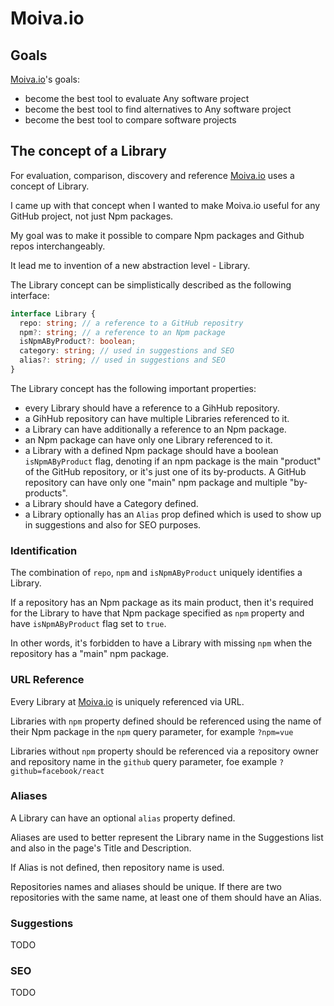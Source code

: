 # Moiva.io

## Goals
[Moiva.io](https://moiva.io/)'s goals:
- become the best tool to evaluate Any software project
- become the best tool to find alternatives to Any software project
- become the best tool to compare software projects

## The concept of a Library
For evaluation, comparison, discovery and reference [Moiva.io](https://moiva.io/) uses a concept of Library.

I came up with that concept when I wanted to make Moiva.io useful for any GitHub project, not just Npm packages.

My goal was to make it possible to compare Npm packages and Github repos interchangeably.

It lead me to invention of a new abstraction level - Library.

The Library concept can be simplistically described as the following interface:
```ts
interface Library {
  repo: string; // a reference to a GitHub repositry
  npm?: string; // a reference to an Npm package
  isNpmAByProduct?: boolean;
  category: string; // used in suggestions and SEO
  alias?: string; // used in suggestions and SEO
}
```

The Library concept has the following important properties:
- every Library should have a reference to a GihHub repository.
- a GihHub repository can have multiple Libraries referenced to it.
- a Library can have additionally a reference to an Npm package.
- an Npm package can have only one Library referenced to it.
- a Library with a defined Npm package should have a boolean `isNpmAByProduct` flag, denoting if an npm package is the main "product" of the GitHub repository, or it's just one of its by-products. 
A GitHub repository can have only one "main" npm package and multiple "by-products".
- a Library should have a Category defined.
- a Library optionally has an `Alias` prop defined which is used to show up in suggestions and also for SEO purposes.

### Identification
The combination of `repo`, `npm` and `isNpmAByProduct` uniquely identifies a Library.

If a repository has an Npm package as its main product, then it's required for the Library to have that Npm package specified as `npm` property and have `isNpmAByProduct` flag set to `true`.

In other words, it's forbidden to have a Library with missing `npm` when the repository has a "main" npm package.
 
### URL Reference
Every Library at [Moiva.io](https://moiva.io/) is uniquely referenced via URL.

Libraries with `npm` property defined should be referenced using the name of their Npm package in the `npm` query parameter, for example `?npm=vue`

Libraries without `npm` property should be referenced via a repository owner and repository name in the `github` query parameter, foe example `?github=facebook/react`

### Aliases
A Library can have an optional `alias` property defined.

Aliases are used to better represent the Library name in the Suggestions list and also in the page's Title and Description.

If Alias is not defined, then repository name is used.

Repositories names and aliases should be unique. If there are two repositories with the same name, at least one of them should have an Alias.

### Suggestions
TODO

### SEO
TODO
